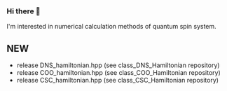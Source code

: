 ### Hi there 👋

I'm interested in numerical calculation methods of quantum spin system.

## NEW
- release DNS_hamiltonian.hpp (see class_DNS_Hamiltonian repository) 
- release COO_hamiltonian.hpp (see class_COO_Hamiltonian repository)
- release CSC_hamiltonian.hpp (see class_CSC_Hamiltonian repository)

<!--
**bokazu/bokazu** is a ✨ _special_ ✨ repository because its `README.md` (this file) appears on your GitHub profile.

Here are some ideas to get you started:

- 🔭 I’m currently working on ...
- 🌱 I’m currently learning ...
- 👯 I’m looking to collaborate on ...
- 🤔 I’m looking for help with ...
- 💬 Ask me about ...
- 📫 How to reach me: ...
- 😄 Pronouns: ...
- ⚡ Fun fact: ...
-->

